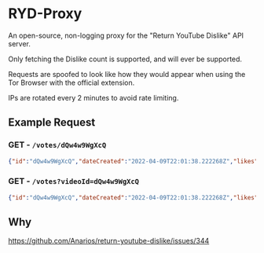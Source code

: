 # RYD-Proxy

An open-source, non-logging proxy for the "Return YouTube Dislike" API server.

Only fetching the Dislike count is supported, and will ever be supported.

Requests are spoofed to look like how they would appear when using the Tor Browser with the official extension.

IPs are rotated every 2 minutes to avoid rate limiting.

## Example Request

### GET - `/votes/dQw4w9WgXcQ`

```json
{"id":"dQw4w9WgXcQ","dateCreated":"2022-04-09T22:01:38.222268Z","likes":14589269,"dislikes":390375,"rating":4.8957585373858015,"viewCount":1232906190,"deleted":false}
```

### GET - `/votes?videoId=dQw4w9WgXcQ`

```json
{"id":"dQw4w9WgXcQ","dateCreated":"2022-04-09T22:01:38.222268Z","likes":14589269,"dislikes":390375,"rating":4.8957585373858015,"viewCount":1232906190,"deleted":false}
```

## Why

https://github.com/Anarios/return-youtube-dislike/issues/344

